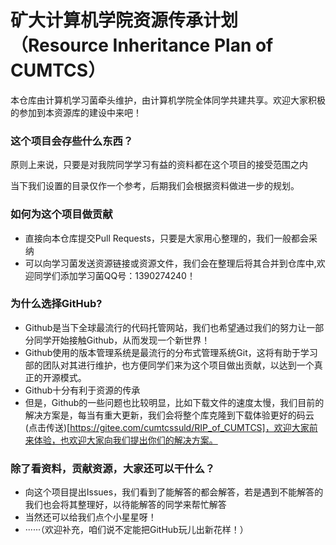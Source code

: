 # 矿大计算机学院资源传承计划（Resource Inheritance Plan of CUMTCS）
本仓库由计算机学习菌牵头维护，由计算机学院全体同学共建共享。欢迎大家积极的参加到本资源库的建设中来吧！

### 这个项目会存些什么东西？

原则上来说，只要是对我院同学学习有益的资料都在这个项目的接受范围之内

当下我们设置的目录仅作一个参考，后期我们会根据资料做进一步的规划。

### 如何为这个项目做贡献

- 直接向本仓库提交Pull Requests，只要是大家用心整理的，我们一般都会采纳
- 可以向学习菌发送资源链接或资源文件，我们会在整理后将其合并到仓库中,欢迎同学们添加学习菌QQ号：1390274240！

### 为什么选择GitHub?

- Github是当下全球最流行的代码托管网站，我们也希望通过我们的努力让一部分同学开始接触Github，从而发现一个新世界！
- Github使用的版本管理系统是最流行的分布式管理系统Git，这将有助于学习部的团队对其进行维护，也方便同学们来为这个项目做出贡献，以达到一个真正的开源模式。
- Github十分有利于资源的传承
- 但是，Github的一些问题也比较明显，比如下载文件的速度太慢，我们目前的解决方案是，每当有重大更新，我们会将整个库克隆到下载体验更好的码云(点击传送)[https://gitee.com/cumtcssuld/RIP_of_CUMTCS]，欢迎大家前来体验，也欢迎大家向我们提出你们的解决方案。

### 除了看资料，贡献资源，大家还可以干什么？

- 向这个项目提出Issues，我们看到了能解答的都会解答，若是遇到不能解答的我们也会将其整理好，以待能解答的同学来帮忙解答
- 当然还可以给我们点个小星星呀！
- ······（欢迎补充，咱们说不定能把GitHub玩儿出新花样！）


